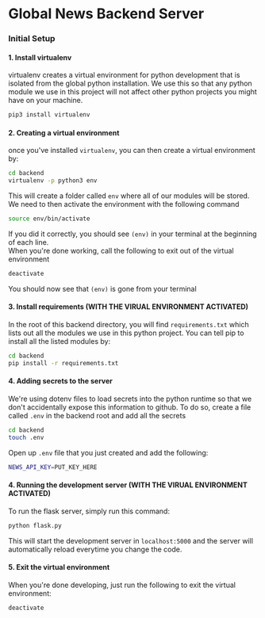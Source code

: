 # Global News Backend Server

### Initial Setup
#### 1. Install virtualenv
virtualenv creates a virtual environment for python development that is isolated from the global python installation. We use this so that any python module we use in this project will not affect other python projects you might have on your machine.
```bash
pip3 install virtualenv
```

#### 2. Creating a virtual environment
once you've installed `virtualenv`, you can then create a virtual environment by:
```bash
cd backend
virtualenv -p python3 env
```
This will create a folder called `env` where all of our modules will be stored.\
We need to then activate the environment with the following command
```bash
source env/bin/activate
```
If you did it correctly, you should see `(env)` in your terminal at the beginning of each line.\
When you're done working, call the following to exit out of the virtual environment
```bash
deactivate
```
You should now see that `(env)` is gone from your terminal

#### 3. Install requirements **(WITH THE VIRUAL ENVIRONMENT ACTIVATED)**
In the root of this backend directory, you will find `requirements.txt` which lists out all the modules we use in this python project. You can tell pip to install all the listed modules by:
```bash
cd backend
pip install -r requirements.txt
```

#### 4. Adding secrets to the server
We're using dotenv files to load secrets into the python runtime so that we don't accidentally expose this information to github. To do so, create a file called `.env` in the backend root and add all the secrets
```bash
cd backend
touch .env
```
Open up `.env` file that you just created and add the following:
```bash
NEWS_API_KEY=PUT_KEY_HERE
```

#### 4. Running the development server **(WITH THE VIRUAL ENVIRONMENT ACTIVATED)**
To run the flask server, simply run this command:
```bash
python flask.py
```
This will start the development server in `localhost:5000` and the server will automatically reload everytime you change the code.

#### 5. Exit the virtual environment
When you're done developing, just run the following to exit the virtual environment:
```bash
deactivate
```